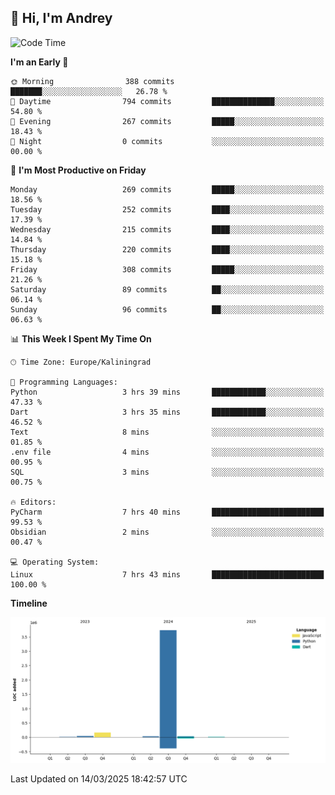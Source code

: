 ## 👋 Hi, I'm Andrey

<!--START_SECTION:waka-->
![Code Time](http://img.shields.io/badge/Code%20Time-839%20hrs%2053%20mins-blue)

**I'm an Early 🐤** 

```text
🌞 Morning                388 commits         ███████░░░░░░░░░░░░░░░░░░   26.78 % 
🌆 Daytime                794 commits         ██████████████░░░░░░░░░░░   54.80 % 
🌃 Evening                267 commits         █████░░░░░░░░░░░░░░░░░░░░   18.43 % 
🌙 Night                  0 commits           ░░░░░░░░░░░░░░░░░░░░░░░░░   00.00 % 
```
📅 **I'm Most Productive on Friday** 

```text
Monday                   269 commits         █████░░░░░░░░░░░░░░░░░░░░   18.56 % 
Tuesday                  252 commits         ████░░░░░░░░░░░░░░░░░░░░░   17.39 % 
Wednesday                215 commits         ████░░░░░░░░░░░░░░░░░░░░░   14.84 % 
Thursday                 220 commits         ████░░░░░░░░░░░░░░░░░░░░░   15.18 % 
Friday                   308 commits         █████░░░░░░░░░░░░░░░░░░░░   21.26 % 
Saturday                 89 commits          ██░░░░░░░░░░░░░░░░░░░░░░░   06.14 % 
Sunday                   96 commits          ██░░░░░░░░░░░░░░░░░░░░░░░   06.63 % 
```


📊 **This Week I Spent My Time On** 

```text
🕑︎ Time Zone: Europe/Kaliningrad

💬 Programming Languages: 
Python                   3 hrs 39 mins       ████████████░░░░░░░░░░░░░   47.33 % 
Dart                     3 hrs 35 mins       ████████████░░░░░░░░░░░░░   46.52 % 
Text                     8 mins              ░░░░░░░░░░░░░░░░░░░░░░░░░   01.85 % 
.env file                4 mins              ░░░░░░░░░░░░░░░░░░░░░░░░░   00.95 % 
SQL                      3 mins              ░░░░░░░░░░░░░░░░░░░░░░░░░   00.75 % 

🔥 Editors: 
PyCharm                  7 hrs 40 mins       █████████████████████████   99.53 % 
Obsidian                 2 mins              ░░░░░░░░░░░░░░░░░░░░░░░░░   00.47 % 

💻 Operating System: 
Linux                    7 hrs 43 mins       █████████████████████████   100.00 % 
```

**Timeline**

![Lines of Code chart](https://raw.githubusercontent.com/Mist3s/Mist3s/main/assets/bar_graph.png)


 Last Updated on 14/03/2025 18:42:57 UTC
<!--END_SECTION:waka-->

